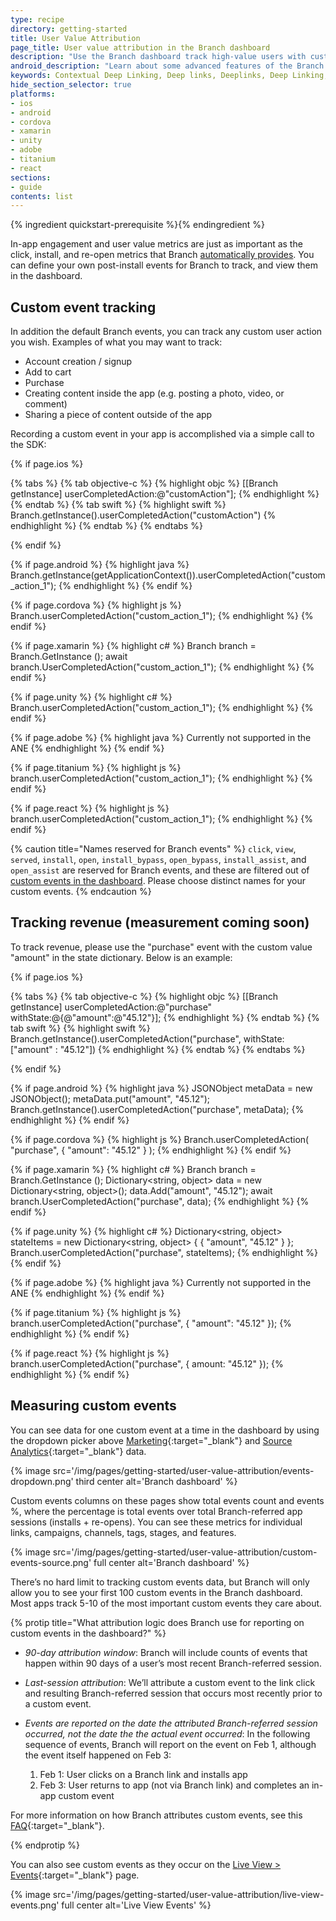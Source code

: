 ```yaml
---
type: recipe
directory: getting-started
title: User Value Attribution
page_title: User value attribution in the Branch dashboard
description: "Use the Branch dashboard track high-value users with custom in-app event tracking"
android_description: "Learn about some advanced features of the Branch dashboard: How to set up a custom link domain and identify your best users."
keywords: Contextual Deep Linking, Deep links, Deeplinks, Deep Linking, Deeplinking, Deferred Deep Linking, Deferred Deeplinking, Google App Indexing, Google App Invites, Apple Universal Links, Apple Spotlight Search, Facebook App Links, AppLinks, Deepviews, Deep views, Dashboard, custom link domain, conversion funnel, funnels, influencers
hide_section_selector: true
platforms:
- ios
- android
- cordova
- xamarin
- unity
- adobe
- titanium
- react
sections:
- guide
contents: list
---
```


{% ingredient quickstart-prerequisite %}{% endingredient %}

In-app engagement and user value metrics are just as important as the click, install, and re-open metrics that Branch [automatically provides]({{base.url}}/getting-started/growth-attribution#automatic-event-tracking). You can define your own post-install events for Branch to track, and view them in the dashboard.

## Custom event tracking

In addition the default Branch events, you can track any custom user action you wish. Examples of what you may want to track:

- Account creation / signup
- Add to cart
- Purchase
- Creating content inside the app (e.g. posting a photo, video, or comment)
- Sharing a piece of content outside of the app

Recording a custom event in your app is accomplished via a simple call to the SDK:

{% if page.ios %}

{% tabs %}
{% tab objective-c %}
{% highlight objc %}
[[Branch getInstance] userCompletedAction:@"customAction"];
{% endhighlight %}
{% endtab %}
{% tab swift %}
{% highlight swift %}
Branch.getInstance().userCompletedAction("customAction")
{% endhighlight %}
{% endtab %}
{% endtabs %}

{% endif %}
<!--- /iOS -->

{% if page.android %}
{% highlight java %}
Branch.getInstance(getApplicationContext()).userCompletedAction("custom_action_1");
{% endhighlight %}
{% endif %}
<!--- /Android -->

{% if page.cordova %}
{% highlight js %}
Branch.userCompletedAction("custom_action_1");
{% endhighlight %}
{% endif %}

{% if page.xamarin %}
{% highlight c# %}
Branch branch = Branch.GetInstance ();
await branch.UserCompletedAction("custom_action_1");
{% endhighlight %}
{% endif %}

{% if page.unity %}
{% highlight c# %}
Branch.userCompletedAction("custom_action_1");
{% endhighlight %}
{% endif %}

{% if page.adobe %}
{% highlight java %}
Currently not supported in the ANE
{% endhighlight %}
{% endif %}

{% if page.titanium %}
{% highlight js %}
branch.userCompletedAction("custom_action_1");
{% endhighlight %}
{% endif %}

{% if page.react %}
{% highlight js %}
branch.userCompletedAction("custom_action_1");
{% endhighlight %}
{% endif %}

{% caution title="Names reserved for Branch events" %}
`click`, `view`, `served`, `install`, `open`, `install_bypass`, `open_bypass`, `install_assist`, and `open_assist` are reserved for Branch events, and these are filtered out of [custom events in the dashboard](#measuring-custom-events). Please choose distinct names for your custom events.
{% endcaution %}

## Tracking revenue (measurement coming soon)

To track revenue, please use the "purchase" event with the custom value "amount" in the state dictionary. Below is an example:

{% if page.ios %}

{% tabs %}
{% tab objective-c %}
{% highlight objc %}
[[Branch getInstance] userCompletedAction:@"purchase" withState:@{@"amount":@"45.12"}];
{% endhighlight %}
{% endtab %}
{% tab swift %}
{% highlight swift %}
Branch.getInstance().userCompletedAction("purchase", withState: ["amount" : "45.12"])
{% endhighlight %}
{% endtab %}
{% endtabs %}

{% endif %}
<!--- /iOS -->

{% if page.android %}
{% highlight java %}
JSONObject metaData = new JSONObject();
metaData.put("amount", "45.12");
Branch.getInstance().userCompletedAction("purchase", metaData);
{% endhighlight %}
{% endif %}
<!--- /Android -->

{% if page.cordova %}
{% highlight js %}
Branch.userCompletedAction(
    "purchase",
    {
      "amount": "45.12"
  	}
);
{% endhighlight %}
{% endif %}

{% if page.xamarin %}
{% highlight c# %}
Branch branch = Branch.GetInstance ();
Dictionary<string, object> data = new Dictionary<string, object>();
data.Add("amount", "45.12");
await branch.UserCompletedAction("purchase", data);
{% endhighlight %}
{% endif %}

{% if page.unity %}
{% highlight c# %}
Dictionary<string, object> stateItems = new Dictionary<string, object>
{
    { "amount", "45.12" }
};
Branch.userCompletedAction("purchase", stateItems);
{% endhighlight %}
{% endif %}

{% if page.adobe %}
{% highlight java %}
Currently not supported in the ANE
{% endhighlight %}
{% endif %}

{% if page.titanium %}
{% highlight js %}
branch.userCompletedAction("purchase", {
  "amount": "45.12"
});
{% endhighlight %}
{% endif %}

{% if page.react %}
{% highlight js %}
branch.userCompletedAction("purchase", { amount: "45.12" });
{% endhighlight %}
{% endif %}

## Measuring custom events

You can see data for one custom event at a time in the dashboard by using the dropdown picker above [Marketing](https://dashboard.branch.io/#/marketing){:target="_blank"} and [Source Analytics](https://dashboard.branch.io/#/analytics/source){:target="_blank"} data. 

{% image src='/img/pages/getting-started/user-value-attribution/events-dropdown.png' third center alt='Branch dashboard' %}

Custom events columns on these pages show total events count and events %, where the percentage is total events over total Branch-referred app sessions (installs + re-opens). You can see these metrics for individual links, campaigns, channels, tags, stages, and features.

{% image src='/img/pages/getting-started/user-value-attribution/custom-events-source.png' full center alt='Branch dashboard' %}

There’s no hard limit to tracking custom events data, but Branch will only allow you to see your first 100 custom events in the Branch dashboard. Most apps track 5-10 of the most important custom events they care about.

{% protip title="What attribution logic does Branch use for reporting on custom events in the dashboard?" %}
 
- *90-day attribution window*: Branch will include counts of events that happen within 90 days of a user’s most recent Branch-referred session.

- *Last-session attribution*: We’ll attribute a custom event to the link click and resulting Branch-referred session that occurs most recently prior to a custom event.

- *Events are reported on the date the attributed Branch-referred session occurred, not the date the the actual event occurred*: In the following sequence of events, Branch will report on the event on Feb 1, although the event itself happened on Feb 3:


  1. Feb 1: User clicks on a Branch link and installs app
  1. Feb 3: User returns to app (not via Branch link) and completes an in-app custom event

For more information on how Branch attributes custom events, see this [FAQ](https://support.branch.io/solution/articles/6000116662-branch-dashboard-custom-events-overview-and-how-to){:target="_blank"}.

{% endprotip %}

You can also see custom events as they occur on the [Live View > Events](https://dashboard.branch.io/#/liveview/events/view){:target="_blank"} page. 

{% image src='/img/pages/getting-started/user-value-attribution/live-view-events.png' full center alt='Live View Events' %}